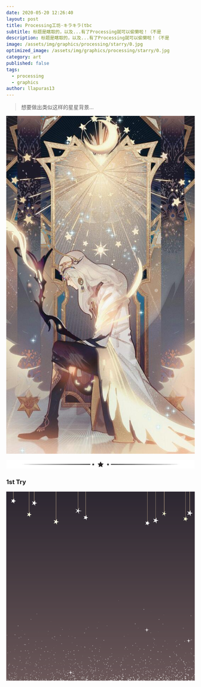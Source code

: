 ```yaml
---
date: 2020-05-20 12:26:40
layout: post
title: Processing工坊·キラキラ(tbc
subtitle: 标题是瞎取的，以及...有了Processing就可以偷懒啦！（不是
description: 标题是瞎取的，以及...有了Processing就可以偷懒啦！（不是
image: /assets/img/graphics/processing/starry/0.jpg
optimized_image: /assets/img/graphics/processing/starry/0.jpg
category: art
published: false
tags:
  - processing
  - graphics
author: llapuras13
---
```


>想要做出类似这样的星星背景...

![](/assets/img/graphics/processing/starry/0.jpg)

![](/assets/img/line.png)

### 1st Try

![](/assets/img/graphics/processing/starry/1.png)

